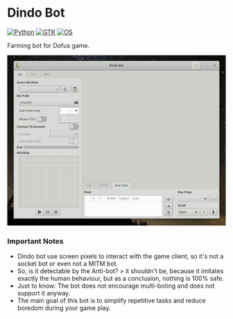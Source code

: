 # Dindo Bot

[![Python](https://img.shields.io/badge/python%20%3E%3D-2.7-blue.svg)](#)
[![GTK](https://img.shields.io/badge/gtk-3.0-brightgreen.svg)](#)
[![OS](https://img.shields.io/badge/os-Linux-orange.svg)](#)

Farming bot for Dofus game.

![screenshot](screenshot.gif)

### Important Notes

- Dindo bot use screen pixels to interact with the game client, so it's not a socket bot or even not a MITM bot.
- So, is it detectable by the Anti-bot? > it shouldn't be, because it imitates exactly the human behaviour, but as a conclusion, nothing is 100% safe.
- Just to know: The bot does not encourage multi-boting and does not support it anyway.
- The main goal of this bot is to simplify repetitive tasks and reduce boredom during your game play.
